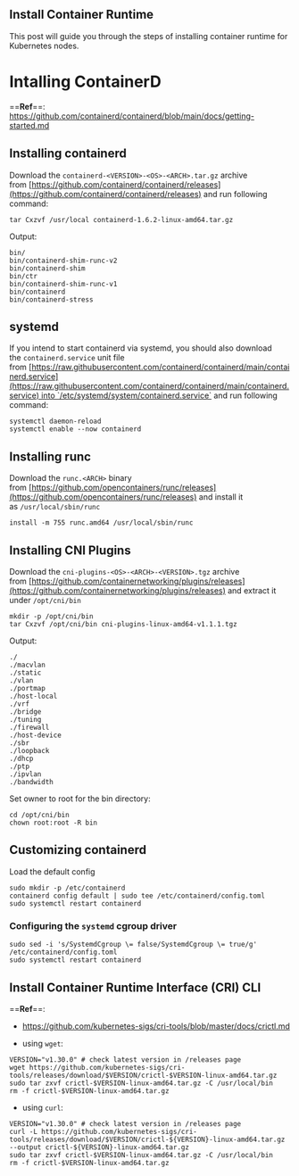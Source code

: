 ## Install Container Runtime

This post will guide you through the steps of installing container runtime for Kubernetes nodes.

# Intalling ContainerD
==**Ref**==: https://github.com/containerd/containerd/blob/main/docs/getting-started.md
## Installing containerd
Download the `containerd-<VERSION>-<OS>-<ARCH>.tar.gz` archive from [https://github.com/containerd/containerd/releases](https://github.com/containerd/containerd/releases) and run following command:
```Shell
tar Cxzvf /usr/local containerd-1.6.2-linux-amd64.tar.gz
```
Output:
```Shell
bin/
bin/containerd-shim-runc-v2
bin/containerd-shim
bin/ctr
bin/containerd-shim-runc-v1
bin/containerd
bin/containerd-stress
```

## systemd
If you intend to start containerd via systemd, you should also download the `containerd.service` unit file from [https://raw.githubusercontent.com/containerd/containerd/main/containerd.service](https://raw.githubusercontent.com/containerd/containerd/main/containerd.service) into `/etc/systemd/system/containerd.service` and run following command:
```Shell
systemctl daemon-reload
systemctl enable --now containerd
```

## Installing runc
Download the `runc.<ARCH>` binary from [https://github.com/opencontainers/runc/releases](https://github.com/opencontainers/runc/releases) and install it as `/usr/local/sbin/runc`
```Shell
install -m 755 runc.amd64 /usr/local/sbin/runc
```

## Installing CNI Plugins
Download the `cni-plugins-<OS>-<ARCH>-<VERSION>.tgz` archive from [https://github.com/containernetworking/plugins/releases](https://github.com/containernetworking/plugins/releases) and extract it under `/opt/cni/bin`
```Shell
mkdir -p /opt/cni/bin
tar Cxzvf /opt/cni/bin cni-plugins-linux-amd64-v1.1.1.tgz
```
Output:
```Shell
./
./macvlan
./static
./vlan
./portmap
./host-local
./vrf
./bridge
./tuning
./firewall
./host-device
./sbr
./loopback
./dhcp
./ptp
./ipvlan
./bandwidth
```

Set owner to root for the bin directory:
```Shell
cd /opt/cni/bin
chown root:root -R bin
```

## Customizing containerd
Load the default config
```Shell
sudo mkdir -p /etc/containerd
containerd config default | sudo tee /etc/containerd/config.toml
sudo systemctl restart containerd
```

### Configuring the `systemd` cgroup driver
```Shell
sudo sed -i 's/SystemdCgroup \= false/SystemdCgroup \= true/g' /etc/containerd/config.toml
sudo systemctl restart containerd
```

## Install Container Runtime Interface (CRI) CLI
==**Ref**==: 
- https://github.com/kubernetes-sigs/cri-tools/blob/master/docs/crictl.md

- using `wget`:
```shell
VERSION="v1.30.0" # check latest version in /releases page
wget https://github.com/kubernetes-sigs/cri-tools/releases/download/$VERSION/crictl-$VERSION-linux-amd64.tar.gz
sudo tar zxvf crictl-$VERSION-linux-amd64.tar.gz -C /usr/local/bin
rm -f crictl-$VERSION-linux-amd64.tar.gz
```

- using `curl`:
```shell
VERSION="v1.30.0" # check latest version in /releases page
curl -L https://github.com/kubernetes-sigs/cri-tools/releases/download/$VERSION/crictl-${VERSION}-linux-amd64.tar.gz --output crictl-${VERSION}-linux-amd64.tar.gz
sudo tar zxvf crictl-$VERSION-linux-amd64.tar.gz -C /usr/local/bin
rm -f crictl-$VERSION-linux-amd64.tar.gz
```
